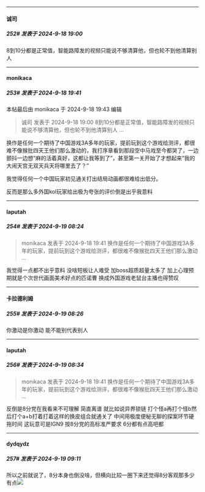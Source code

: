 ﻿
*****

####  诚司  
##### 252#       发表于 2024-9-18 19:00

8到10分都是正常值，智能路障发的视频只能说不够清算他，但也轮不到他清算别人


*****

####  monikaca  
##### 253#       发表于 2024-9-18 19:41

 本帖最后由 monikaca 于 2024-9-18 19:43 编辑 
<blockquote>诚司 发表于 2024-9-18 19:00
8到10分都是正常值，智能路障发的视频只能说不够清算他，但也轮不到他清算别人 ...</blockquote>

换作是任何一个期待了中国游戏3A多年的玩家，提前玩到这个游戏给测评，都很难不像猴批四天王他们那么激动的，我打序章看到那段空中马戏至今都哭了，一边颤抖一边想“麻的活着真好，这都让我等到了”，甚至第一关开始了才想起来“我的大闹天宫无双天兵天将哪里去了？”

我觉得任何一个中国玩家初见通关打出结局动画都很难给出低分。

反而是那么多外国kol玩家给出极为夸张的评价倒是出乎我意料


*****

####  laputah  
##### 254#       发表于 2024-9-19 08:24

<blockquote>monikaca 发表于 2024-9-18 19:41
换作是任何一个期待了中国游戏3A多年的玩家，提前玩到这个游戏给测评，都很难不像猴批四天王他们那么激动 ...</blockquote>
我觉得一点都不出乎意料 没啥短板让人难受 加boss超质超量太多了 加上心理预期就是个次世代画面美术好点的匹诺曹 换成外国游戏老鼠台主播也得赞叹 

*****

####  卡拉德利姆  
##### 255#       发表于 2024-9-19 08:26

你激动是你激动 能不能别代表别人


*****

####  laputah  
##### 256#       发表于 2024-9-19 08:34

<blockquote>monikaca 发表于 2024-9-18 19:41
换作是任何一个期待了中国游戏3A多年的玩家，提前玩到这个游戏给测评，都很难不像猴批四天王他们那么激动 ...</blockquote>
反倒是8分党在我看来不可理解 简直离谱 就比如说异界锁链 打个怪a再打个怪b然后打个a+b打着打着这样的换皮组合就通关了 中间用极度便秘无聊的探案环节硬拖时间 这玩意可是IGN9 按8分党的高标准严要求 6分都有点高吧都  


*****

####  dydqydz  
##### 257#       发表于 2024-9-19 09:11

所以之前就说了，8分本身也倒没啥，但横向比较一圈下来还觉得8分客观那多少有点<img src="https://static.saraba1st.com/image/smiley/face2017/049.png" referrerpolicy="no-referrer">

